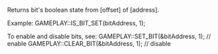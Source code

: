 Returns bit's boolean state from [offset] of [address].

Example:
GAMEPLAY::IS_BIT_SET(bitAddress, 1);

To enable and disable bits, see:
GAMEPLAY::SET_BIT(&bitAddress, 1);   // enable
GAMEPLAY::CLEAR_BIT(&bitAddress, 1); // disable